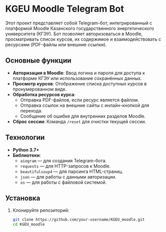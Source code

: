 # KGEU Moodle Telegram Bot

Этот проект представляет собой Telegram-бот, интегрированный с платформой Moodle Казанского государственного энергетического университета (КГЭУ). Бот позволяет авторизоваться в Moodle, просматривать список курсов, их содержимое и взаимодействовать с ресурсами (PDF-файлы или внешние ссылки).

## Основные функции
- **Авторизация в Moodle**: Ввод логина и пароля для доступа к платформе КГЭУ или использование сохранённых данных.
- **Просмотр курсов**: Отображение списка доступных курсов в пронумерованном виде.
- **Обработка ресурсов курса**:
  - Отправка PDF-файлов, если ресурс является файлом.
  - Отправка ссылок на внешние сайты с инлайн-кнопкой для перехода.
  - Сообщение об ошибке для внутренних разделов Moodle.
- **Сброс сессии**: Команда `/reset` для очистки текущей сессии.

## Технологии
- **Python 3.7+**
- **Библиотеки**:
  - `aiogram` — для создания Telegram-бота.
  - `requests` — для HTTP-запросов к Moodle.
  - `beautifulsoup4` — для парсинга HTML-страниц.
  - `json` — для работы с данными авторизации.
  - `os` — для работы с файловой системой.

## Установка
1. Клонируйте репозиторий:
   ```bash
   git clone https://github.com/your-username/KGEU_moodle.git
   cd KGEU_moodle
